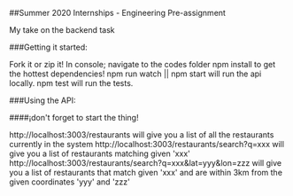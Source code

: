 ##Summer 2020 Internships - Engineering Pre-assignment

My take on the backend task

###Getting it started:

Fork it or zip it! 
In console; navigate to the codes folder
npm install to get the hottest dependencies!
npm run watch || npm start will run the api locally.
npm test will run the tests.

###Using the API:

####¡don't forget to start the thing!

http://localhost:3003/restaurants will give you a list of all the restaurants currently in the system
http://localhost:3003/restaurants/search?q=xxx will give you a list of restaurants matching given 'xxx'
http://localhost:3003/restaurants/search?q=xxx&lat=yyy&lon=zzz will give you a list of restaurants that match given 'xxx' and are within 3km from the given coordinates 'yyy' and 'zzz'
